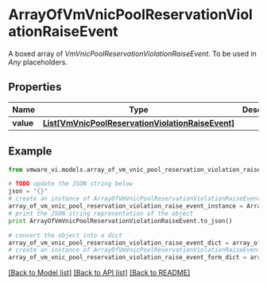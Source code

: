 # ArrayOfVmVnicPoolReservationViolationRaiseEvent

A boxed array of *VmVnicPoolReservationViolationRaiseEvent*. To be used in *Any* placeholders. 

## Properties
Name | Type | Description | Notes
------------ | ------------- | ------------- | -------------
**value** | [**List[VmVnicPoolReservationViolationRaiseEvent]**](VmVnicPoolReservationViolationRaiseEvent.md) |  | 

## Example

```python
from vmware_vi.models.array_of_vm_vnic_pool_reservation_violation_raise_event import ArrayOfVmVnicPoolReservationViolationRaiseEvent

# TODO update the JSON string below
json = "{}"
# create an instance of ArrayOfVmVnicPoolReservationViolationRaiseEvent from a JSON string
array_of_vm_vnic_pool_reservation_violation_raise_event_instance = ArrayOfVmVnicPoolReservationViolationRaiseEvent.from_json(json)
# print the JSON string representation of the object
print ArrayOfVmVnicPoolReservationViolationRaiseEvent.to_json()

# convert the object into a dict
array_of_vm_vnic_pool_reservation_violation_raise_event_dict = array_of_vm_vnic_pool_reservation_violation_raise_event_instance.to_dict()
# create an instance of ArrayOfVmVnicPoolReservationViolationRaiseEvent from a dict
array_of_vm_vnic_pool_reservation_violation_raise_event_form_dict = array_of_vm_vnic_pool_reservation_violation_raise_event.from_dict(array_of_vm_vnic_pool_reservation_violation_raise_event_dict)
```
[[Back to Model list]](../README.md#documentation-for-models) [[Back to API list]](../README.md#documentation-for-api-endpoints) [[Back to README]](../README.md)


